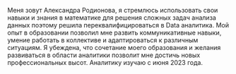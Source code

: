 Меня зовут Александра Родионова, я стремлюсь использовать свои навыки и знания в математике для решения сложных задач анализа данных поэтому решила переквалифицироваться в Data аналитика. Мой опыт в образовании позволил мне развить коммуникативные навыки, умение работать в коллективе и адаптироваться к различным ситуациям. Я убеждена, что сочетание моего образования и желания развиваться в области аналитики позволит мне достичь новых профессиональных высот. Аналитику изучаю с июня 2023 года.

